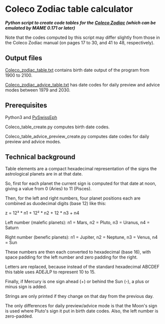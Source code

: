 # Coleco Zodiac table calculator
***Python script to create code tables for the [Coleco Zodiac](http://www.handheldmuseum.com/Coleco/Zodiac.htm) (which can be emulated by MAME 0.171 or later)***

Note that the codes computed by this script may differ slightly from those in the Coleco Zodiac manual (on pages 17 to 30, and 41 to 48, respectively).

## Output files

[Coleco_zodiac_table.txt](https://raw.githubusercontent.com/mdoege/coleco_zodiac_table/master/coleco_zodiac_table.txt) contains birth date output of the program from 1900 to 2100.

[Coleco_zodiac_advice_table.txt](https://raw.githubusercontent.com/mdoege/coleco_zodiac_table/master/coleco_zodiac_advice_table.txt) has date codes for daily preview and advice modes between 1979 and 2030.

## Prerequisites

Python3 and [PySwissEph](https://github.com/astrorigin/pyswisseph)

Coleco_table_create.py computes birth date codes.

Coleco_table_advice_preview_create.py computes date codes for daily preview and advice modes.

## Technical background

Table elements are a compact hexadecimal representation of the signs the astrological planets are in at that date.

So, first for each planet the current sign is computed for that date at noon, giving a value from 0 (Aries) to 11 (Pisces).

Then, for the left and right numbers, four planet positions each are combined as duodecimal digits (base 12) like this:

z = 12³ * n1 + 12² * n2 + 12 * n3 + n4

Left number (malefic planets):
n1 = Mars, n2 = Pluto, n3 = Uranus, n4 = Saturn

Right number (benefic planets):
n1 = Jupiter, n2 = Neptune, n3 = Venus, n4 = Sun

These numbers are then each converted to hexadecimal (base 16), with space padding for the left number and zero padding for the right.

Letters are replaced, because instead of the standard hexadecimal ABCDEF this table uses ADEJLP to represent 10 to 15.

Finally, if Mercury is one sign ahead (+) or behind the Sun (-), a plus or minus sign is added.

Strings are only printed if they change on that day from the previous day.

The only differences for daily preview/advice mode is that the Moon's sign is used where Pluto's sign it put in birth date codes. Also, the left number is zero-padded.
